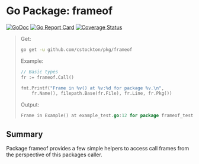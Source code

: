 # Go Package: frameof

  [![GoDoc](http://img.shields.io/badge/go-documentation-blue.svg?style=flat-square)](http://godoc.org/github.com/cstockton/pkg/frameof)
  [![Go Report Card](https://goreportcard.com/badge/github.com/cstockton/pkg/frameof?style=flat-square)](https://goreportcard.com/report/github.com/cstockton/pkg/frameof)
  [![Coverage Status](https://img.shields.io/codecov/c/github/cstockton/pkg/master.svg?style=flat-square)](https://codecov.io/gh/cstockton/pkg/src/master/frameof/frameof.go)

  > Get:
  > ```bash
  > go get -u github.com/cstockton/pkg/frameof
  > ```
  >
  > Example:
  > ```Go
  > // Basic types
  > fr := frameof.Call()
  >
  > fmt.Printf("Frame in %v() at %v:%d for package %v.\n",
  >     fr.Name(), filepath.Base(fr.File), fr.Line, fr.Pkg())
  > ```
  >
  > Output:
  > ```Go
  > Frame in Example() at example_test.go:12 for package frameof_test.
  > ```


## Summary

Package frameof provides a few simple helpers to access call frames from the
perspective of this packages caller.
